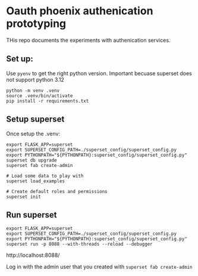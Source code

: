 # Oauth phoenix authenication prototyping

THis repo documents the experiments with authenication services.

## Set up:
Use `pyenv` to get the right python version. Important becuase superset does not support python 3.12
```
python -m venv .venv
source .venv/bin/activate
pip install -r requirements.txt
```


## Setup superset
Once setup the .venv:

```
export FLASK_APP=superset
export SUPERSET_CONFIG_PATH=./superset_config/superset_config.py
export PYTHONPATH="${PYTHONPATH}:superset_config/superset_config.py"
superset db upgrade
superset fab create-admin

# Load some data to play with
superset load_examples

# Create default roles and permissions
superset init
```

## Run superset
```
export FLASK_APP=superset
export SUPERSET_CONFIG_PATH=./superset_config/superset_config.py
export PYTHONPATH="${PYTHONPATH}:superset_config/superset_config.py"
superset run -p 8088 --with-threads --reload --debugger
```

http://localhost:8088/

Log in with the admin user that you created with `superset fab create-admin`
